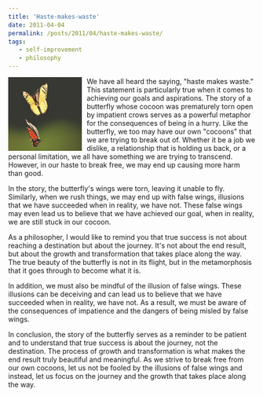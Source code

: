 ```yaml
---
title: 'Haste-makes-waste'
date: 2011-04-04
permalink: /posts/2011/04/haste-makes-waste/
tags:
   - self-improvement
   - philosophy
---
```


<img width="150" alt="butterfly" src="/images/posts/haste-makes-waste.png" style="float: left; margin-right: 10px;" /> We have all heard the saying, "haste makes waste." This statement is particularly true when it comes to achieving our goals and aspirations. The story of a butterfly whose cocoon was prematurely torn open by impatient crows serves as a powerful metaphor for the consequences of being in a hurry. Like the butterfly, we too may have our own "cocoons" that we are trying to break out of. Whether it be a job we dislike, a relationship that is holding us back, or a personal limitation, we all have something we are trying to transcend. However, in our haste to break free, we may end up causing more harm than good.

In the story, the butterfly's wings were torn, leaving it unable to fly. Similarly, when we rush things, we may end up with false wings, illusions that we have succeeded when in reality, we have not. These false wings may even lead us to believe that we have achieved our goal, when in reality, we are still stuck in our cocoon.

As a philosopher, I would like to remind you that true success is not about reaching a destination but about the journey. It's not about the end result, but about the growth and transformation that takes place along the way. The true beauty of the butterfly is not in its flight, but in the metamorphosis that it goes through to become what it is.

In addition, we must also be mindful of the illusion of false wings. These illusions can be deceiving and can lead us to believe that we have succeeded when in reality, we have not. As a result, we must be aware of the consequences of impatience and the dangers of being misled by false wings.

In conclusion, the story of the butterfly serves as a reminder to be patient and to understand that true success is about the journey, not the destination. The process of growth and transformation is what makes the end result truly beautiful and meaningful. As we strive to break free from our own cocoons, let us not be fooled by the illusions of false wings and instead, let us focus on the journey and the growth that takes place along the way.

